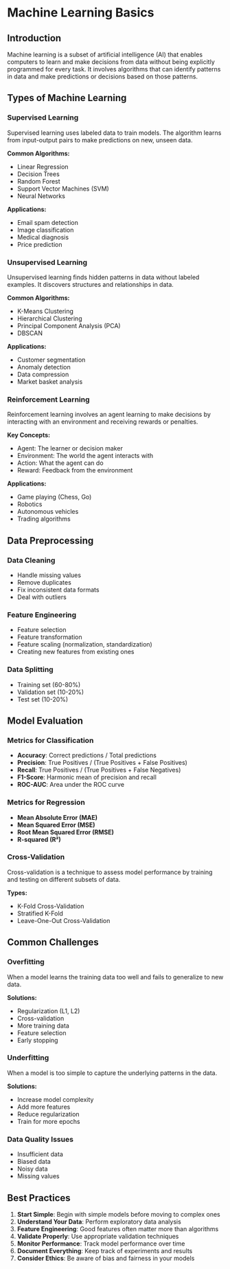 # Machine Learning Basics

## Introduction

Machine learning is a subset of artificial intelligence (AI) that enables computers to learn and make decisions from data without being explicitly programmed for every task. It involves algorithms that can identify patterns in data and make predictions or decisions based on those patterns.

## Types of Machine Learning

### Supervised Learning

Supervised learning uses labeled data to train models. The algorithm learns from input-output pairs to make predictions on new, unseen data.

**Common Algorithms:**
- Linear Regression
- Decision Trees
- Random Forest
- Support Vector Machines (SVM)
- Neural Networks

**Applications:**
- Email spam detection
- Image classification
- Medical diagnosis
- Price prediction

### Unsupervised Learning

Unsupervised learning finds hidden patterns in data without labeled examples. It discovers structures and relationships in data.

**Common Algorithms:**
- K-Means Clustering
- Hierarchical Clustering
- Principal Component Analysis (PCA)
- DBSCAN

**Applications:**
- Customer segmentation
- Anomaly detection
- Data compression
- Market basket analysis

### Reinforcement Learning

Reinforcement learning involves an agent learning to make decisions by interacting with an environment and receiving rewards or penalties.

**Key Concepts:**
- Agent: The learner or decision maker
- Environment: The world the agent interacts with
- Action: What the agent can do
- Reward: Feedback from the environment

**Applications:**
- Game playing (Chess, Go)
- Robotics
- Autonomous vehicles
- Trading algorithms

## Data Preprocessing

### Data Cleaning

- Handle missing values
- Remove duplicates
- Fix inconsistent data formats
- Deal with outliers

### Feature Engineering

- Feature selection
- Feature transformation
- Feature scaling (normalization, standardization)
- Creating new features from existing ones

### Data Splitting

- Training set (60-80%)
- Validation set (10-20%)
- Test set (10-20%)

## Model Evaluation

### Metrics for Classification

- **Accuracy**: Correct predictions / Total predictions
- **Precision**: True Positives / (True Positives + False Positives)
- **Recall**: True Positives / (True Positives + False Negatives)
- **F1-Score**: Harmonic mean of precision and recall
- **ROC-AUC**: Area under the ROC curve

### Metrics for Regression

- **Mean Absolute Error (MAE)**
- **Mean Squared Error (MSE)**
- **Root Mean Squared Error (RMSE)**
- **R-squared (R²)**

### Cross-Validation

Cross-validation is a technique to assess model performance by training and testing on different subsets of data.

**Types:**
- K-Fold Cross-Validation
- Stratified K-Fold
- Leave-One-Out Cross-Validation

## Common Challenges

### Overfitting

When a model learns the training data too well and fails to generalize to new data.

**Solutions:**
- Regularization (L1, L2)
- Cross-validation
- More training data
- Feature selection
- Early stopping

### Underfitting

When a model is too simple to capture the underlying patterns in the data.

**Solutions:**
- Increase model complexity
- Add more features
- Reduce regularization
- Train for more epochs

### Data Quality Issues

- Insufficient data
- Biased data
- Noisy data
- Missing values

## Best Practices

1. **Start Simple**: Begin with simple models before moving to complex ones
2. **Understand Your Data**: Perform exploratory data analysis
3. **Feature Engineering**: Good features often matter more than algorithms
4. **Validate Properly**: Use appropriate validation techniques
5. **Monitor Performance**: Track model performance over time
6. **Document Everything**: Keep track of experiments and results
7. **Consider Ethics**: Be aware of bias and fairness in your models